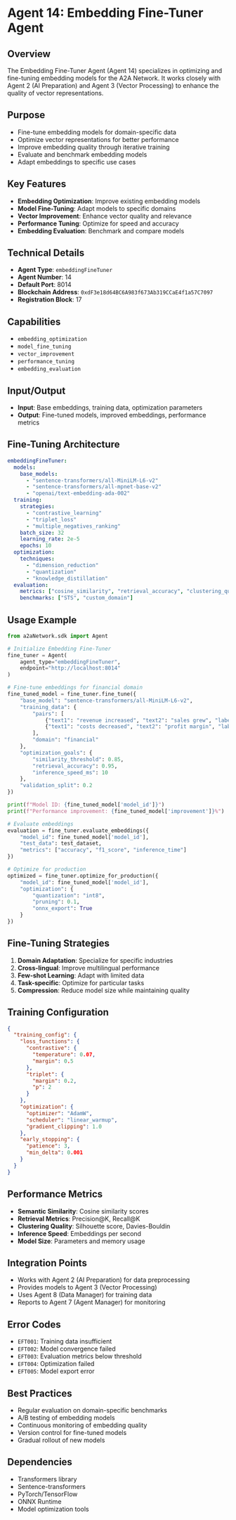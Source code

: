# Agent 14: Embedding Fine-Tuner Agent

## Overview
The Embedding Fine-Tuner Agent (Agent 14) specializes in optimizing and fine-tuning embedding models for the A2A Network. It works closely with Agent 2 (AI Preparation) and Agent 3 (Vector Processing) to enhance the quality of vector representations.

## Purpose
- Fine-tune embedding models for domain-specific data
- Optimize vector representations for better performance
- Improve embedding quality through iterative training
- Evaluate and benchmark embedding models
- Adapt embeddings to specific use cases

## Key Features
- **Embedding Optimization**: Improve existing embedding models
- **Model Fine-Tuning**: Adapt models to specific domains
- **Vector Improvement**: Enhance vector quality and relevance
- **Performance Tuning**: Optimize for speed and accuracy
- **Embedding Evaluation**: Benchmark and compare models

## Technical Details
- **Agent Type**: `embeddingFineTuner`
- **Agent Number**: 14
- **Default Port**: 8014
- **Blockchain Address**: `0xdF3e18d64BC6A983f673Ab319CCaE4f1a57C7097`
- **Registration Block**: 17

## Capabilities
- `embedding_optimization`
- `model_fine_tuning`
- `vector_improvement`
- `performance_tuning`
- `embedding_evaluation`

## Input/Output
- **Input**: Base embeddings, training data, optimization parameters
- **Output**: Fine-tuned models, improved embeddings, performance metrics

## Fine-Tuning Architecture
```yaml
embeddingFineTuner:
  models:
    base_models:
      - "sentence-transformers/all-MiniLM-L6-v2"
      - "sentence-transformers/all-mpnet-base-v2"
      - "openai/text-embedding-ada-002"
  training:
    strategies:
      - "contrastive_learning"
      - "triplet_loss"
      - "multiple_negatives_ranking"
    batch_size: 32
    learning_rate: 2e-5
    epochs: 10
  optimization:
    techniques:
      - "dimension_reduction"
      - "quantization"
      - "knowledge_distillation"
  evaluation:
    metrics: ["cosine_similarity", "retrieval_accuracy", "clustering_quality"]
    benchmarks: ["STS", "custom_domain"]
```

## Usage Example
```python
from a2aNetwork.sdk import Agent

# Initialize Embedding Fine-Tuner
fine_tuner = Agent(
    agent_type="embeddingFineTuner",
    endpoint="http://localhost:8014"
)

# Fine-tune embeddings for financial domain
fine_tuned_model = fine_tuner.fine_tune({
    "base_model": "sentence-transformers/all-MiniLM-L6-v2",
    "training_data": {
        "pairs": [
            {"text1": "revenue increased", "text2": "sales grew", "label": 1},
            {"text1": "costs decreased", "text2": "profit margin", "label": 0.7}
        ],
        "domain": "financial"
    },
    "optimization_goals": {
        "similarity_threshold": 0.85,
        "retrieval_accuracy": 0.95,
        "inference_speed_ms": 10
    },
    "validation_split": 0.2
})

print(f"Model ID: {fine_tuned_model['model_id']}")
print(f"Performance improvement: {fine_tuned_model['improvement']}%")

# Evaluate embeddings
evaluation = fine_tuner.evaluate_embeddings({
    "model_id": fine_tuned_model['model_id'],
    "test_data": test_dataset,
    "metrics": ["accuracy", "f1_score", "inference_time"]
})

# Optimize for production
optimized = fine_tuner.optimize_for_production({
    "model_id": fine_tuned_model['model_id'],
    "optimization": {
        "quantization": "int8",
        "pruning": 0.1,
        "onnx_export": True
    }
})
```

## Fine-Tuning Strategies
1. **Domain Adaptation**: Specialize for specific industries
2. **Cross-lingual**: Improve multilingual performance
3. **Few-shot Learning**: Adapt with limited data
4. **Task-specific**: Optimize for particular tasks
5. **Compression**: Reduce model size while maintaining quality

## Training Configuration
```json
{
  "training_config": {
    "loss_functions": {
      "contrastive": {
        "temperature": 0.07,
        "margin": 0.5
      },
      "triplet": {
        "margin": 0.2,
        "p": 2
      }
    },
    "optimization": {
      "optimizer": "AdamW",
      "scheduler": "linear_warmup",
      "gradient_clipping": 1.0
    },
    "early_stopping": {
      "patience": 3,
      "min_delta": 0.001
    }
  }
}
```

## Performance Metrics
- **Semantic Similarity**: Cosine similarity scores
- **Retrieval Metrics**: Precision@K, Recall@K
- **Clustering Quality**: Silhouette score, Davies-Bouldin
- **Inference Speed**: Embeddings per second
- **Model Size**: Parameters and memory usage

## Integration Points
- Works with Agent 2 (AI Preparation) for data preprocessing
- Provides models to Agent 3 (Vector Processing)
- Uses Agent 8 (Data Manager) for training data
- Reports to Agent 7 (Agent Manager) for monitoring

## Error Codes
- `EFT001`: Training data insufficient
- `EFT002`: Model convergence failed
- `EFT003`: Evaluation metrics below threshold
- `EFT004`: Optimization failed
- `EFT005`: Model export error

## Best Practices
- Regular evaluation on domain-specific benchmarks
- A/B testing of embedding models
- Continuous monitoring of embedding quality
- Version control for fine-tuned models
- Gradual rollout of new models

## Dependencies
- Transformers library
- Sentence-transformers
- PyTorch/TensorFlow
- ONNX Runtime
- Model optimization tools